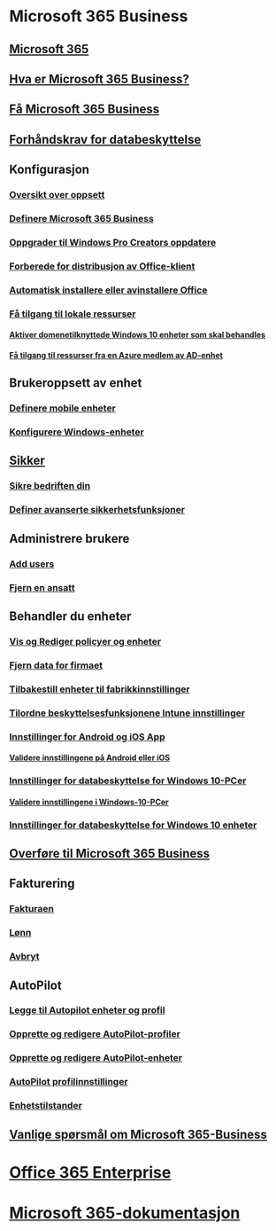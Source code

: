 # Microsoft 365 Business
## [Microsoft 365](index.md)
## [Hva er Microsoft 365 Business?](microsoft-365-business-overview.md)
## [Få Microsoft 365 Business](sign-up.md)
## [Forhåndskrav for databeskyttelse](pre-requisites-for-data-protection.md)
## Konfigurasjon
### [Oversikt over oppsett](set-up-overview.md)
### [Definere Microsoft 365 Business](set-up.md)
### [Oppgrader til Windows Pro Creators oppdatere](upgrade-to-windows-pro-creators-update.md)
### [Forberede for distribusjon av Office-klient](prepare-for-office-client-deployment.md)
### [Automatisk installere eller avinstallere Office](auto-install-or-uninstall-office.md)
### [Få tilgang til lokale ressurser]()
#### [Aktiver domenetilknyttede Windows 10 enheter som skal behandles](manage-windows-devices.md)
#### [Få tilgang til ressurser fra en Azure medlem av AD-enhet](access-resources.md)
## Brukeroppsett av enhet
### [Definere mobile enheter](set-up-mobile-devices.md)
### [Konfigurere Windows-enheter](set-up-windows-devices.md)
## [Sikker](security-features.md)
### [Sikre bedriften din](/Office365/Admin/security-and-compliance/secure-your-business-data?toc=/microsoft-365/business/toc.json&bc=/microsoft-365/business/breadcrumb/toc.json)
### [Definer avanserte sikkerhetsfunksjoner](set-up-advanced-security.md)
## Administrere brukere
### [Add users](add-users-m365b.md)
### [Fjern en ansatt](/Office365/Admin/add-users/remove-former-employee?toc=/microsoft-365/business/toc.json&bc=/microsoft-365/business/breadcrumb/toc.json)
## Behandler du enheter
### [Vis og Rediger policyer og enheter](view-policies-and-devices.md)
### [Fjern data for firmaet](remove-company-data.md)
### [Tilbakestill enheter til fabrikkinnstillinger](reset-devices-to-factory-settings.md)
### [Tilordne beskyttelsesfunksjonene Intune innstillinger](map-protection-features-to-intune-settings.md)
### [Innstillinger for Android og iOS App](app-protection-settings-for-android-and-ios.md)
#### [Validere innstillingene på Android eller iOS](validate-settings-on-android-or-ios.md)
### [Innstillinger for databeskyttelse for Windows 10-PCer](protection-settings-for-windows-10-pcs.md)
#### [Validere innstillingene i Windows-10-PCer](validate-settings-on-windows-10-pcs.md)
### [Innstillinger for databeskyttelse for Windows 10 enheter](protection-settings-for-windows-10-devices.md)
## [Overføre til Microsoft 365 Business](migrate-to-microsoft-365-business.md)
## Fakturering
### [Fakturaen](/Office365/Admin/subscriptions-and-billing/view-your-bill-or-invoice?toc=/microsoft-365/business/toc.json&bc=/microsoft-365/business/breadcrumb/toc.json)
### [Lønn](/Office365/Admin/subscriptions-and-billing/pay-for-your-subscription?toc=/microsoft-365/business/toc.json&bc=/microsoft-365/business/breadcrumb/toc.json)
### [Avbryt](/Office365/Admin/subscriptions-and-billing/cancel-your-subscription?toc=/microsoft-365/business/toc.json&bc=/microsoft-365/business/breadcrumb/toc.json)
## AutoPilot
### [Legge til Autopilot enheter og profil](add-autopilot-devices-and-profile.md)
### [Opprette og redigere AutoPilot-profiler](create-and-edit-autopilot-profiles.md)
### [Opprette og redigere AutoPilot-enheter](create-and-edit-autopilot-devices.md)
### [AutoPilot profilinnstillinger](autopilot-profile-settings.md)
### [Enhetstilstander](device-states.md)
## [Vanlige spørsmål om Microsoft 365-Business](support/microsoft-365-business-faqs.md)
# [Office 365 Enterprise](https://docs.microsoft.com/office365/enterprise)
# [Microsoft 365-dokumentasjon](https://docs.microsoft.com/microsoft-365)